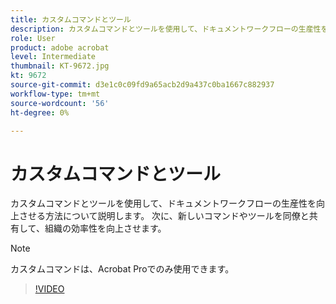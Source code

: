 ```yaml
---
title: カスタムコマンドとツール
description: カスタムコマンドとツールを使用して、ドキュメントワークフローの生産性を向上させる方法について説明します
role: User
product: adobe acrobat
level: Intermediate
thumbnail: KT-9672.jpg
kt: 9672
source-git-commit: d3e1c0c09fd9a65acb2d9a437c0ba1667c882937
workflow-type: tm+mt
source-wordcount: '56'
ht-degree: 0%

---
```


# カスタムコマンドとツール

カスタムコマンドとツールを使用して、ドキュメントワークフローの生産性を向上させる方法について説明します。 次に、新しいコマンドやツールを同僚と共有して、組織の効率性を向上させます。

>[!NOTE]
>
>カスタムコマンドは、Acrobat Proでのみ使用できます。

>[!VIDEO](https://video.tv.adobe.com/v/340545?hidetitle=true)
